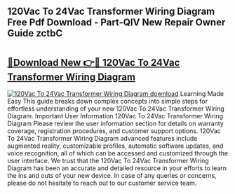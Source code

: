 ## 120Vac To 24Vac Transformer Wiring Diagram Free Pdf Download - Part-QIV New Repair Owner Guide zctbC

# <h2><a href="http://dfru92.blite.top/?on=120Vac+To+24Vac+Transformer+Wiring+Diagram">🔗Download New 👉🔴 120Vac To 24Vac Transformer Wiring Diagram</a></h2>

[![120Vac To 24Vac Transformer Wiring Diagram download](https://i.imgur.com/lujVjoI.png)](http://dfru92.blite.top/?on=120Vac+To+24Vac+Transformer+Wiring+Diagram)
Learning Made Easy This guide breaks down complex concepts into simple steps for effortless understanding of your new 120Vac To 24Vac Transformer Wiring Diagram. Important User Information 120Vac To 24Vac Transformer Wiring Diagram Please review the user information section for details on warranty coverage, registration procedures, and customer support options. 120Vac To 24Vac Transformer Wiring Diagram advanced features include augmented reality, customizable profiles, automatic software updates, and voice recognition, all of which can be accessed and customized through the user interface. We trust that the 120Vac To 24Vac Transformer Wiring Diagram has been an accurate and detailed resource in your efforts to learn the ins and outs of your new device. In case of any queries or concerns, please do not hesitate to reach out to our customer service team.
